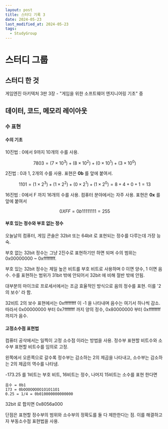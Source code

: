 ```yaml
---
layout: post
title: 스터디 기록 3
date: 2024-05-23
last_modified_at: 2024-05-23
tags:
  - StudyGroup
---
```

# 스터디 그룹

## 스터디 한 것

게임엔진 아키텍처 3판 3장 - "게임을 위한 소프트웨어 엔지니어링 기초" 중

## 데이터, 코드, 메모리 레이아웃

### 수 표현

#### 수의 기초

10진법 : 0에서 9까지 10개의 수를 사용.

$$
7803 = (7 \times 10^3) + (8 \times 10^2) + (0 \times 10^1) + (3 \times 10^0)
$$

2진법 : 0과 1, 2개의 수를 사용. 표현은 **0b** 를 앞에 붙여서.

$$
1101 = (1 \times 2^3) + (1 \times 2^2) + (0 \times 2^1) + (1 \times 2^0)
= 8 + 4 + 0 + 1
= 13
$$

16진법 : 0에서 F 까지 16개의 수를 사용. 컴퓨터 분야에서는 자주 사용. 표현은 **0x** 를 앞에 붙여서

$$
0XFF = 0b11111111 = 255
$$

#### 부호 있는 정수와 부호 없는 정수

오늘날의 컴퓨터, 게임 콘솔은 32bit 또는 64bit 로 표현되는 정수를 다루는데 가장 능숙.

부호 없는 32bit 정수는 그냥 2진수로 표현하기만 하면 되며 수의 범위는 0x00000000 ~ 0xffffffff.

부호 있는 32bit 정수는 제일 높은 비트를 부호 비트로 사용하며 0 이면 양수, 1 이면 음수. 수를 표현하는 범위가 31bit 밖에 안되어서 32bit 에 비해 절반 밖에 안됨.

대부분의 마이크로 프로세서에서는 조금 효율적인 방식으로 음의 정수를 표현. 이를 '2의 보수' 라 함.

32비트 2의 보수 표현에서는 0xffffffff 이 -1 을 나타내며 음수는 여기서 하나씩 감소. 따라서 0x00000000 부터 0x7fffffff 까지 양의 정수, 0x80000000 부터 0xffffffff 까지가 음수.

#### 고정소수점 표현법

컴퓨터 공삭에서는 일찍이 고정 소수점 이라는 방법을 사용. 정수부 표현할 비트수와 소수부 표현할 비트수를 임의로 고정.

왼쪽에서 오른쪽으로 갈수록 정수부는 감소하는 2의 제곱을 나타내고, 소수부는 감소하는 2의 제곱의 역수를 나타냄.

-173.25 를 1비트는 부호 비트, 16비트는 정수, 나머지 15비트는 소수를 표현 한다면

```
음수 = 0b1
173 = 0bOOOOOOOO1O1O11O1
0.25 = 1/4 = 0b010000000000000
```

32bit 로 합치면 0x8056a000

단점은 표현할 정수부의 범위와 소수부의 정확도를 둘 다 제한한다는 점. 이를 해결하고자 부동소수점 표현법을 사용.